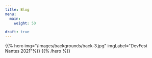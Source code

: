 ```yaml
---
title: Blog
menu:
  main:
    weight: 50

draft: true
---
```


{{% hero img="/images/backgrounds/back-3.jpg" imgLabel="DevFest Nantes 2021"%}}
{{% /hero %}}
